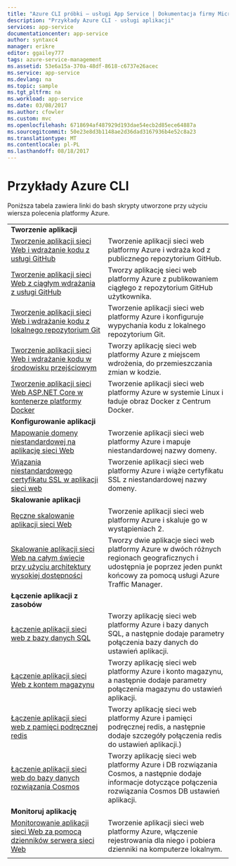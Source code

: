 ```yaml
---
title: "Azure CLI próbki — usługi App Service | Dokumentacja firmy Microsoft"
description: "Przykłady Azure CLI - usługi aplikacji"
services: app-service
documentationcenter: app-service
author: syntaxc4
manager: erikre
editor: ggailey777
tags: azure-service-management
ms.assetid: 53e6a15a-370a-48df-8618-c6737e26acec
ms.service: app-service
ms.devlang: na
ms.topic: sample
ms.tgt_pltfrm: na
ms.workload: app-service
ms.date: 03/08/2017
ms.author: cfowler
ms.custom: mvc
ms.openlocfilehash: 6718694af487929d193dae54ecb2d85ece64887a
ms.sourcegitcommit: 50e23e8d3b1148ae2d36dad3167936b4e52c8a23
ms.translationtype: MT
ms.contentlocale: pl-PL
ms.lasthandoff: 08/18/2017
---
```

# <a name="azure-cli-samples"></a>Przykłady Azure CLI

Poniższa tabela zawiera linki do bash skrypty utworzone przy użyciu wiersza polecenia platformy Azure.

| | |
|-|-|
|**Tworzenie aplikacji**||
| [Tworzenie aplikacji sieci Web i wdrażanie kodu z usługi GitHub](./scripts/app-service-cli-deploy-github.md?toc=%2fcli%2fazure%2ftoc.json)| Tworzenie aplikacji sieci web platformy Azure i wdraża kod z publicznego repozytorium GitHub. |
| [Tworzenie aplikacji sieci Web z ciągłym wdrażania z usługi GitHub](./scripts/app-service-cli-continuous-deployment-github.md?toc=%2fcli%2fazure%2ftoc.json)| Tworzy aplikację sieci web platformy Azure z publikowaniem ciągłego z repozytorium GitHub użytkownika. |
| [Tworzenie aplikacji sieci Web i wdrażanie kodu z lokalnego repozytorium Git](./scripts/app-service-cli-deploy-local-git.md?toc=%2fcli%2fazure%2ftoc.json) | Tworzenie aplikacji sieci web platformy Azure i konfiguruje wypychania kodu z lokalnego repozytorium Git. |
| [Tworzenie aplikacji sieci Web i wdrażanie kodu w środowisku przejściowym](./scripts/app-service-cli-deploy-staging-environment.md?toc=%2fcli%2fazure%2ftoc.json) | Tworzy aplikację sieci web platformy Azure z miejscem wdrożenia, do przemieszczania zmian w kodzie. |
| [Tworzenie aplikacji sieci Web ASP.NET Core w kontenerze platformy Docker](./scripts/app-service-cli-linux-docker-aspnetcore.md?toc=%2fcli%2fazure%2ftoc.json)| Tworzenie aplikacji sieci web platformy Azure w systemie Linux i ładuje obraz Docker z Centrum Docker. |
|**Konfigurowanie aplikacji**||
| [Mapowanie domeny niestandardowej na aplikację sieci Web](./scripts/app-service-cli-configure-custom-domain.md?toc=%2fcli%2fazure%2ftoc.json)| Tworzenie aplikacji sieci web platformy Azure i mapuje niestandardowej nazwy domeny. |
| [Wiązania niestandardowego certyfikatu SSL w aplikacji sieci web](./scripts/app-service-cli-configure-ssl-certificate.md?toc=%2fcli%2fazure%2ftoc.json)| Tworzenie aplikacji sieci web platformy Azure i wiąże certyfikatu SSL z niestandardowej nazwy domeny. |
|**Skalowanie aplikacji**||
| [Ręczne skalowanie aplikacji sieci Web](./scripts/app-service-cli-scale-manual.md?toc=%2fcli%2fazure%2ftoc.json) | Tworzenie aplikacji sieci web platformy Azure i skaluje go w wystąpieniach 2. |
| [Skalowanie aplikacji sieci Web na całym świecie przy użyciu architektury wysokiej dostępności](./scripts/app-service-cli-scale-high-availability.md?toc=%2fcli%2fazure%2ftoc.json) | Tworzy dwie aplikacje sieci web platformy Azure w dwóch różnych regionach geograficznych i udostępnia je poprzez jeden punkt końcowy za pomocą usługi Azure Traffic Manager. |
|**Łączenie aplikacji z zasobów**||
| [Łączenie aplikacji sieci web z bazy danych SQL](./scripts/app-service-cli-app-service-sql.md?toc=%2fcli%2fazure%2ftoc.json)| Tworzy aplikację sieci web platformy Azure i bazy danych SQL, a następnie dodaje parametry połączenia bazy danych do ustawień aplikacji. |
| [Łączenie aplikacji sieci Web z kontem magazynu](./scripts/app-service-cli-app-service-storage.md?toc=%2fcli%2fazure%2ftoc.json)| Tworzy aplikację sieci web platformy Azure i konto magazynu, a następnie dodaje parametry połączenia magazynu do ustawień aplikacji. |
| [Łączenie aplikacji sieci web z pamięci podręcznej redis](./scripts/app-service-cli-app-service-redis.md?toc=%2fcli%2fazure%2ftoc.json) | Tworzy aplikację sieci web platformy Azure i pamięci podręcznej redis, a następnie dodaje szczegóły połączenia redis do ustawień aplikacji.) |
| [Łączenie aplikacji sieci web do bazy danych rozwiązania Cosmos](./scripts/app-service-cli-app-service-documentdb.md?toc=%2fcli%2fazure%2ftoc.json) | Tworzy aplikację sieci web platformy Azure i DB rozwiązania Cosmos, a następnie dodaje informacje dotyczące połączenia rozwiązania Cosmos DB ustawień aplikacji. |
|**Monitoruj aplikację**||
| [Monitorowanie aplikacji sieci Web za pomocą dzienników serwera sieci Web](./scripts/app-service-cli-monitor.md?toc=%2fcli%2fazure%2ftoc.json) | Tworzenie aplikacji sieci web platformy Azure, włączenie rejestrowania dla niego i pobiera dzienniki na komputerze lokalnym. |
| | |